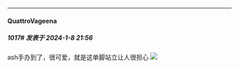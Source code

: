 
*****

####  QuattroVageena  
##### 1017#       发表于 2024-1-8 21:56

ash手办到了，很可爱，就是这单脚站立让人很担心
<img src="https://p.sda1.dev/15/0ebd3f8eaf2dda3a4e994520c21c410b/IMG_CMP_248504936.jpeg" referrerpolicy="no-referrer">


